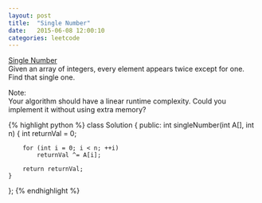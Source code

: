 ```yaml
---
layout: post
title:  "Single Number"
date:   2015-06-08 12:00:10
categories: leetcode
---
```

[Single Number](https://leetcode.com/problems/single-number/)  
Given an array of integers, every element appears twice except for one. Find that single one.  

Note:  
Your algorithm should have a linear runtime complexity. Could you implement it without using extra memory?

{% highlight python %}
class Solution {
public:
    int singleNumber(int A[], int n) {
        int returnVal = 0;
        
        for (int i = 0; i < n; ++i)
            returnVal ^= A[i];
            
        return returnVal;
    }
};
{% endhighlight %}